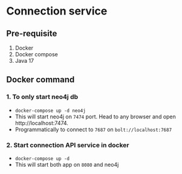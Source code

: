 # Connection service

## Pre-requisite

1. Docker
2. Docker compose
3. Java 17

## Docker command

### 1. To only start neo4j db
- `docker-compose up -d neo4j`
- This will start neo4j on `7474` port. Head to any browser and open http://localhost:7474.
- Programmatically to connect to `7687` on `bolt://localhost:7687`

### 2. Start connection API service in docker
- `docker-compose up -d`
- This will start both app on `8080` and neo4j